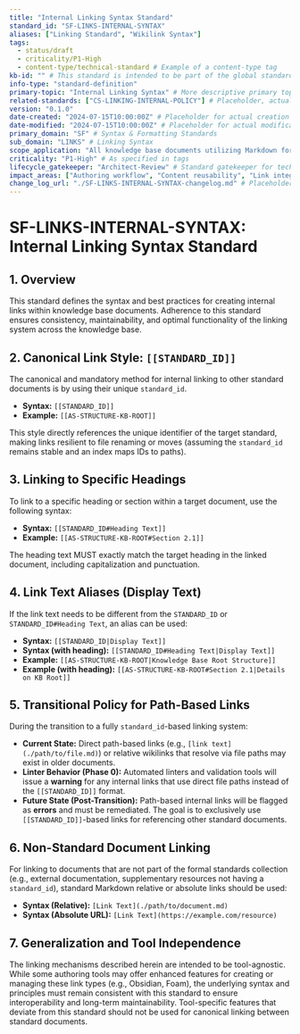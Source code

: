 ```yaml
---
title: "Internal Linking Syntax Standard"
standard_id: "SF-LINKS-INTERNAL-SYNTAX"
aliases: ["Linking Standard", "Wikilink Syntax"]
tags:
  - status/draft
  - criticality/P1-High
  - content-type/technical-standard # Example of a content-type tag
kb-id: "" # This standard is intended to be part of the global standards, not a specific KB's internal docs.
info-type: "standard-definition"
primary-topic: "Internal Linking Syntax" # More descriptive primary topic
related-standards: ["CS-LINKING-INTERNAL-POLICY"] # Placeholder, actual policy to be created
version: "0.1.0"
date-created: "2024-07-15T10:00:00Z" # Placeholder for actual creation date
date-modified: "2024-07-15T10:00:00Z" # Placeholder for actual modification date
primary_domain: "SF" # Syntax & Formatting Standards
sub_domain: "LINKS" # Linking Syntax
scope_application: "All knowledge base documents utilizing Markdown for internal linking."
criticality: "P1-High" # As specified in tags
lifecycle_gatekeeper: "Architect-Review" # Standard gatekeeper for technical standards
impact_areas: ["Authoring workflow", "Content reusability", "Link integrity", "Automated validation"]
change_log_url: "./SF-LINKS-INTERNAL-SYNTAX-changelog.md" # Placeholder for changelog file
---
```


# SF-LINKS-INTERNAL-SYNTAX: Internal Linking Syntax Standard

## 1. Overview

This standard defines the syntax and best practices for creating internal links within knowledge base documents. Adherence to this standard ensures consistency, maintainability, and optimal functionality of the linking system across the knowledge base.

## 2. Canonical Link Style: `[[STANDARD_ID]]`

The canonical and mandatory method for internal linking to other standard documents is by using their unique `standard_id`.

*   **Syntax:** `[[STANDARD_ID]]`
*   **Example:** `[[AS-STRUCTURE-KB-ROOT]]`

This style directly references the unique identifier of the target standard, making links resilient to file renaming or moves (assuming the `standard_id` remains stable and an index maps IDs to paths).

## 3. Linking to Specific Headings

To link to a specific heading or section within a target document, use the following syntax:

*   **Syntax:** `[[STANDARD_ID#Heading Text]]`
*   **Example:** `[[AS-STRUCTURE-KB-ROOT#Section 2.1]]`

The heading text MUST exactly match the target heading in the linked document, including capitalization and punctuation.

## 4. Link Text Aliases (Display Text)

If the link text needs to be different from the `STANDARD_ID` or `STANDARD_ID#Heading Text`, an alias can be used:

*   **Syntax:** `[[STANDARD_ID|Display Text]]`
*   **Syntax (with heading):** `[[STANDARD_ID#Heading Text|Display Text]]`
*   **Example:** `[[AS-STRUCTURE-KB-ROOT|Knowledge Base Root Structure]]`
*   **Example (with heading):** `[[AS-STRUCTURE-KB-ROOT#Section 2.1|Details on KB Root]]`

## 5. Transitional Policy for Path-Based Links

During the transition to a fully `standard_id`-based linking system:

*   **Current State:** Direct path-based links (e.g., `[link text](./path/to/file.md)`) or relative wikilinks that resolve via file paths may exist in older documents.
*   **Linter Behavior (Phase 0):** Automated linters and validation tools will issue a **warning** for any internal links that use direct file paths instead of the `[[STANDARD_ID]]` format.
*   **Future State (Post-Transition):** Path-based internal links will be flagged as **errors** and must be remediated. The goal is to exclusively use `[[STANDARD_ID]]`-based links for referencing other standard documents.

## 6. Non-Standard Document Linking

For linking to documents that are not part of the formal standards collection (e.g., external documentation, supplementary resources not having a `standard_id`), standard Markdown relative or absolute links should be used:

*   **Syntax (Relative):** `[Link Text](./path/to/document.md)`
*   **Syntax (Absolute URL):** `[Link Text](https://example.com/resource)`

## 7. Generalization and Tool Independence

The linking mechanisms described herein are intended to be tool-agnostic. While some authoring tools may offer enhanced features for creating or managing these link types (e.g., Obsidian, Foam), the underlying syntax and principles must remain consistent with this standard to ensure interoperability and long-term maintainability. Tool-specific features that deviate from this standard should not be used for canonical linking between standard documents.
